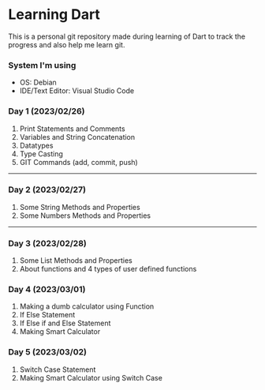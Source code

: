 # Learning Dart
This is a personal git repository made during learning of Dart to track the progress and also help me learn git.

### System I'm using
- OS: Debian
- IDE/Text Editor: Visual Studio Code


### Day 1 (2023/02/26)
1. Print Statements and Comments
2. Variables and String Concatenation 
3. Datatypes
4. Type Casting
5. GIT Commands (add, commit, push)
---
### Day 2 (2023/02/27)
1. Some String Methods and Properties
2. Some Numbers Methods and Properties
---
### Day 3 (2023/02/28)
1. Some List Methods and Properties
2. About functions and 4 types of user defined functions

### Day 4 (2023/03/01)
1. Making a dumb calculator using Function
2. If Else Statement
3. If Else if and Else Statement
4. Making Smart Calculator

### Day 5 (2023/03/02)
1. Switch Case Statement
2. Making Smart Calculator using Switch Case
